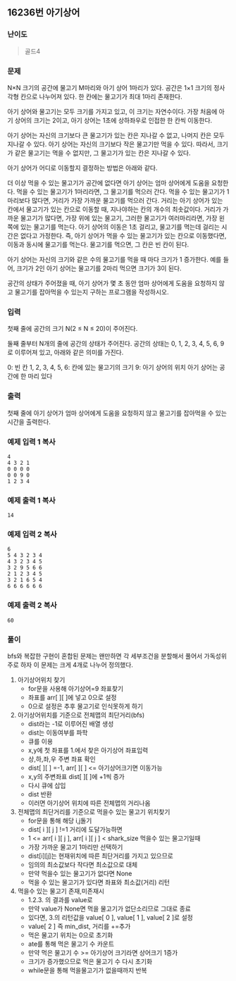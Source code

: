 ## 16236번 아기상어

### 난이도

> 골드4

### 문제

N×N 크기의 공간에 물고기 M마리와 아기 상어 1마리가 있다. 공간은 1×1 크기의 정사각형 칸으로 나누어져 있다. 한 칸에는 물고기가 최대 1마리 존재한다.

아기 상어와 물고기는 모두 크기를 가지고 있고, 이 크기는 자연수이다. 가장 처음에 아기 상어의 크기는 2이고, 아기 상어는 1초에 상하좌우로 인접한 한 칸씩 이동한다.

아기 상어는 자신의 크기보다 큰 물고기가 있는 칸은 지나갈 수 없고, 나머지 칸은 모두 지나갈 수 있다. 아기 상어는 자신의 크기보다 작은 물고기만 먹을 수 있다. 따라서, 크기가 같은 물고기는 먹을 수 없지만, 그 물고기가 있는 칸은 지나갈 수 있다.

아기 상어가 어디로 이동할지 결정하는 방법은 아래와 같다.

더 이상 먹을 수 있는 물고기가 공간에 없다면 아기 상어는 엄마 상어에게 도움을 요청한다.
먹을 수 있는 물고기가 1마리라면, 그 물고기를 먹으러 간다.
먹을 수 있는 물고기가 1마리보다 많다면, 거리가 가장 가까운 물고기를 먹으러 간다.
거리는 아기 상어가 있는 칸에서 물고기가 있는 칸으로 이동할 때, 지나야하는 칸의 개수의 최솟값이다.
거리가 가까운 물고기가 많다면, 가장 위에 있는 물고기, 그러한 물고기가 여러마리라면, 가장 왼쪽에 있는 물고기를 먹는다.
아기 상어의 이동은 1초 걸리고, 물고기를 먹는데 걸리는 시간은 없다고 가정한다. 즉, 아기 상어가 먹을 수 있는 물고기가 있는 칸으로 이동했다면, 이동과 동시에 물고기를 먹는다. 물고기를 먹으면, 그 칸은 빈 칸이 된다.

아기 상어는 자신의 크기와 같은 수의 물고기를 먹을 때 마다 크기가 1 증가한다. 예를 들어, 크기가 2인 아기 상어는 물고기를 2마리 먹으면 크기가 3이 된다.

공간의 상태가 주어졌을 때, 아기 상어가 몇 초 동안 엄마 상어에게 도움을 요청하지 않고 물고기를 잡아먹을 수 있는지 구하는 프로그램을 작성하시오.

### 입력

첫째 줄에 공간의 크기 N(2 ≤ N ≤ 20)이 주어진다.

둘째 줄부터 N개의 줄에 공간의 상태가 주어진다. 공간의 상태는 0, 1, 2, 3, 4, 5, 6, 9로 이루어져 있고, 아래와 같은 의미를 가진다.

0: 빈 칸
1, 2, 3, 4, 5, 6: 칸에 있는 물고기의 크기
9: 아기 상어의 위치
아기 상어는 공간에 한 마리 있다

### 출력

첫째 줄에 아기 상어가 엄마 상어에게 도움을 요청하지 않고 물고기를 잡아먹을 수 있는 시간을 출력한다.

### 예제 입력 1 복사

```
4
4 3 2 1
0 0 0 0
0 0 9 0
1 2 3 4
```

### 예제 출력 1 복사

```
14
```

### 예제 입력 2 복사

```
6
5 4 3 2 3 4
4 3 2 3 4 5
3 2 9 5 6 6
2 1 2 3 4 5
3 2 1 6 5 4
6 6 6 6 6 6
```

### 예제 출력 2 복사

```
60
```

### 풀이

bfs와 복잡한 구현이 혼합된 문제는 왠만하면 각 세부조건을
분할해서 풀어서 가독성위주로 하자
이 문제는 크게 4개로 나누어 정의했다.

1. 아기상어위치 찾기
   - for문을 사용해 아기상어=9 좌표찾기
   - 좌표를 arr[ ][ ]에 넣고 0으로 설정
   - 0으로 설정은 추후 물고기로 인식못하게 하기
2. 아기상어위치를 기준으로 전체맵의 최단거리(bfs)
   - dist라는 -1로 이루어진 배열 생성
   - dist는 이동여부를 파학
   - 큐를 이용
   - x,y에 첫 좌표를 1.에서 찾은 아기상어 좌표입력
   - 상,하,좌,우 주변 좌표 확인
   - dist[ ][ ] =-1, arr[ ][ ] <= 아기상어크기면 이동가능
   - x,y의 주변좌표 dist[ ][ ]에 +1씩 증가
   - 다시 큐에 삽입
   - dist 반환
   - 이러면 아기상어 위치에 따른 전체맵의 거리나옴
3. 전체맵의 최단거리를 기준으로 먹을수 있는 물고기 위치찾기
   - for문을 통해 해당 i,j돌기
   - dist[ i ][ j ] !=1 거리에 도달가능하면
   - 1 <= arr[ i ][ j ], arr[ i ][ j ] < shark_size 먹을수 있는 물고기일때
   - 가장 가까운 물고기 1마리만 선택하기
   - dist[i][j]는 현재위치에 따른 최단거리를 가지고 있으므로
   - 임의의 최소값보다 작다면 최소값으로 대체
   - 만약 먹을수 있는 물고기가 없다면 None
   - 먹을 수 있는 물고기가 있다면 좌표와 최소값(거리) 리턴
4. 먹을수 있는 물고기 존재,미존재시
   - 1.2.3. 의 결과를 value로
   - 만약 value가 None면 먹을 물고기가 없단소리므로 그대로 종료
   - 있다면, 3.의 리턴값을 value[ 0 ], value[ 1 ], value[ 2 ]로 설정
   - value[ 2 ] 즉 min_dist, 거리를 +=추가
   - 먹은 물고기 위치는 0으로 초기화
   - ate를 통해 먹은 물고기 수 카운트
   - 만약 먹은 물고기 수 >= 아기상어 크기라면 상어크기 1증가
   - 크기가 증가했으므로 먹은 물고기 수 다시 초기화
   - while문을 통해 먹을물고기가 없을때까지 반복
